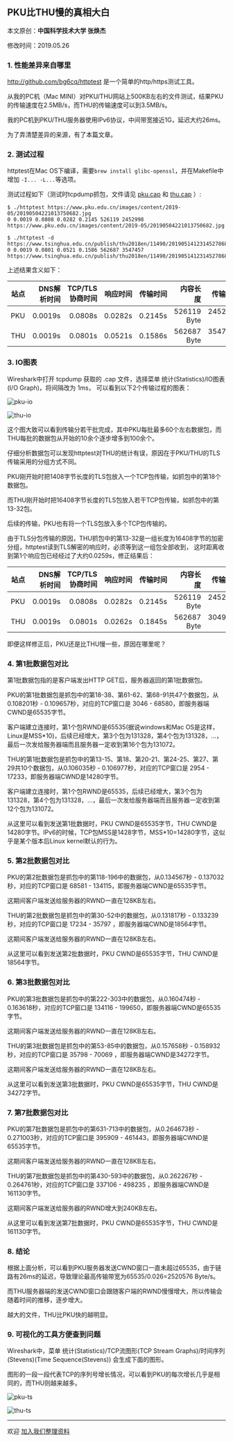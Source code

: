 ## PKU比THU慢的真相大白

本文原创：**中国科学技术大学 张焕杰**

修改时间：2019.05.26

### 1. 性能差异来自哪里

http://github.com/bg6cq/httptest 是一个简单的http/https测试工具。

从我的PC机（Mac MINI）对PKU/THU网站上500KB左右的文件测试，结果PKU的传输速度在2.5MB/s，而THU的传输速度可以到3.5MB/s。

我的PC机到PKU/THU服务器使用IPv6协议，中间带宽接近1G，延迟大约26ms。

为了弄清楚差异的来源，有了本篇文章。

### 2. 测试过程

httptest在Mac OS下编译，需要`brew install glibc-openssl`，并在Makefile中增加 `-I... -L...`等选项。

测试过程如下（测试时tcpdump抓包，文件请见 [pku.cap](pku.cap) 和 [thu.cap](thu.cap) ）:
```
$ ./httptest https://www.pku.edu.cn/images/content/2019-05/20190504221013750682.jpg
0 0.0019 0.0808 0.0282 0.2145 526119 2452998 https://www.pku.edu.cn/images/content/2019-05/20190504221013750682.jpg

$ ./httptest -d https://www.tsinghua.edu.cn/publish/thu2018en/11490/20190514123145278682465/20190514123259685120480.jpg
0 0.0019 0.0801 0.0521 0.1586 562687 3547457 https://www.tsinghua.edu.cn/publish/thu2018en/11490/20190514123145278682465/20190514123259685120480.jpg
```

上述结果含义如下：

| 站点 | DNS解析时间 | TCP/TLS协商时间| 响应时间 | 传输时间 | 内容长度    | 传输速度    |
| ---  | ----------: | -------------: | -------: | -------: | ----------: | --------:   |
| PKU  | 0.0019s     |  0.0808s       | 0.0282s  | 0.2145s  | 526119 Byte | 2452998 B/s |
| THU  | 0.0019s     |  0.0801s       | 0.0521s  | 0.1586s  | 562687 Byte | 3547457 B/s |

### 3. IO图表

Wireshark中打开 tcpdump 获取的 .cap 文件，选择菜单 统计(Statistics)/IO图表(I/O Graph)，将间隔改为 1ms， 可以看到以下2个传输过程的图表：

![pku-io](img/pku-io.jpg)

![thu-io](img/thu-io.jpg)

这个图大致可以看到传输分若干批完成，其中PKU每批最多60个左右数据包，而THU每批的数据包从开始的10余个逐步增多到100余个。

仔细分析数据包可以发现httptest对THU的统计有误，原因在于PKU/THU的TLS传输采用的分组方式不同。

PKU刚开始时把1408字节长度的TLS包放入一个TCP包传输，如抓包中的第18个数据包。

而THU刚开始时把16408字节长度的TLS包放入若干TCP包传输，如抓包中的第13-32包。

后续的传输，PKU也有将一个TLS包放入多个TCP包传输的。

由于TLS分包传输的原因，THU抓包中的第13-32是一组长度为16408字节的加密分组，httptest读到TLS解密的响应时，必须等到这一组包全部收到，
这时距离收到第1个响应包已经经过了大约0.0259s，修正结果后：

| 站点 | DNS解析时间 | TCP/TLS协商时间| 响应时间 | 传输时间 | 内容长度    | 传输速度    |
| ---  | ----------: | -------------: | -------: | -------: | ----------: | --------:   |
| PKU  | 0.0019s     |  0.0808s       | 0.0282s  | 0.2145s  | 526119 Byte | 2452998 B/s |
| THU  | 0.0019s     |  0.0801s       | 0.0262s  | 0.1845s  | 562687 Byte | 3049794 B/s |

即便这样修正后，PKU还是比THU慢一些，原因在哪里呢？

### 4. 第1批数据包对比

第1批数据包指的是客户端发出HTTP GET后，服务器返回的第1批数据包。

PKU的第1批数据包是抓包中的第18-38、第61-62、第68-91共47个数据包，从0.108201秒 - 0.109657秒，对应的TCP窗口是 3046 - 68580，即服务器端CWND是65535字节。

客户端建立连接时，第1个包RWND是65535(据说windows和Mac OS是这样，Linux是MSS*10)，后续已经增大，第3个包为131328，第4个包为131328，...，最后一次发给服务器端而且服务器一定收到第16个包为131072。

THU的第1批数据包是抓包中的第13-15、第18、第20-21、第24-25、第27、第29共10个数据包，从0.106035秒 - 0.106977秒，对应的TCP窗口是 2954 - 17233，即服务器端CWND是14280字节。

客户端建立连接时，第1个包RWND是65535，后续已经增大，第3个包为131328，第4个包为131328，...，最后一次发给服务器端而且服务器一定收到第12个包为131072。

从这里可以看到发送第1批数据时，PKU CWND是65535字节，THU CWND是14280字节。IPv6的时候，TCP包MSS是1428字节，MSS*10=14280字节，这似乎是某个版本后Linux kernel默认的行为。

### 5. 第2批数据包对比

PKU的第2批数据包是抓包中的第118-196中的数据包，从0.134567秒 - 0.137032秒，对应的TCP窗口是 68581 - 134115，即服务器端CWND是65535字节。

这期间客户端发送给服务器的RWND一直在128KB左右。

THU的第2批数据包是抓包中的第30-52中的数据包，从0.131817秒 - 0.133239秒，对应的TCP窗口是 17234 - 35797 ，即服务器端CWND是18564字节。

这期间客户端发送给服务器的RWND一直在128KB左右。

从这里可以看到发送第2批数据时，PKU CWND是65535字节，THU CWND是18564字节。

### 6. 第3批数据包对比

PKU的第3批数据包是抓包中的第222-303中的数据包，从0.160474秒 - 0.163618秒，对应的TCP窗口是 134116 - 199650，即服务器端CWND是65535字节。

这期间客户端发送给服务器的RWND一直在128KB左右。

THU的第3批数据包是抓包中的第53-85中的数据包，从0.157658秒 - 0.158932秒，对应的TCP窗口是 35798 - 70069 ，即服务器端CWND是34272字节。

这期间客户端发送给服务器的RWND一直在128KB左右。

从这里可以看到发送第3批数据时，PKU CWND是65535字节，THU CWND是34272字节。

### 7. 第7批数据包对比

PKU的第7批数据包是抓包中的第631-713中的数据包，从0.264673秒 - 0.271003秒，对应的TCP窗口是 395909 - 461443，即服务器端CWND是65535字节。

这期间客户端发送给服务器的RWND一直在128KB左右。

THU的第7批数据包是抓包中的第430-593中的数据包，从0.262267秒 - 0.264761秒，对应的TCP窗口是 337106 - 498235 ，即服务器端CWND是161130字节。

这期间客户端发送给服务器的RWND增大到240KB左右。

从这里可以看到发送第7批数据时，PKU CWND是65535字节，THU CWND是161130字节。

### 8. 结论

根据上面分析，可以看到PKU服务器发送CWND窗口一直未超过65535，由于链路有26ms的延迟，导致理论最高传输带宽为65535/0.026=2520576 Byte/s。

而THU服务器端的发送CWND窗口会跟随客户端的RWND慢慢增大，所以传输会随着时间的推移，逐步增大。

越大的文件，THU比PKU快的越明显。

### 9. 可视化的工具方便查到问题

Wireshark中，菜单 统计(Statistics)/TCP流图形(TCP Stream Graphs)/时间序列(Stevens)(Time Sequence(Stevens)) 会生成下面的图形。

图形的一段一段代表TCP的序列号增长情况，可以看到PKU的每次增长几乎是相同的，而THU则越来越多。

![pku-ts](img/pku-ts.jpg)

![thu-ts](img/thu-ts.jpg)



***
欢迎 [加入我们整理资料](https://github.com/bg6cq/ITTS)
